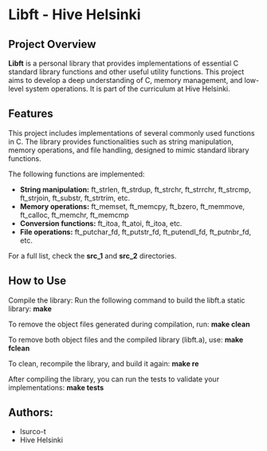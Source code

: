 # Libft - Hive Helsinki
## Project Overview
**Libft** is a personal library that provides implementations of essential C standard library functions and other useful utility functions. 
This project aims to develop a deep understanding of C, memory management, and low-level system operations. It is part of the curriculum at Hive Helsinki.
## Features
This project includes implementations of several commonly used functions in C. The library provides functionalities such as string manipulation, memory operations, and file handling, designed to mimic standard library functions.

The following functions are implemented:

- **String manipulation:** ft_strlen, ft_strdup, ft_strchr, ft_strrchr, ft_strcmp, ft_strjoin, ft_substr, ft_strtrim, etc.
- **Memory operations:** ft_memset, ft_memcpy, ft_bzero, ft_memmove, ft_calloc, ft_memchr, ft_memcmp
- **Conversion functions:** ft_itoa, ft_atoi, ft_itoa, etc.
- **File operations:** ft_putchar_fd, ft_putstr_fd, ft_putendl_fd, ft_putnbr_fd, etc.

For a full list, check the **src_1** and **src_2** directories.

## How to Use
Compile the library: Run the following command to build the libft.a static library: **make**

To remove the object files generated during compilation, run: **make clean**

To remove both object files and the compiled library (libft.a), use: **make fclean**

To clean, recompile the library, and build it again: **make re**

After compiling the library, you can run the tests to validate your implementations: **make tests**

## Authors:
- lsurco-t
- Hive Helsinki
